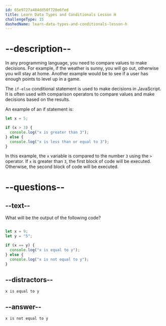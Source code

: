 ```yaml
---
id: 65e9727a484dd50f720e6fed
title: Learn Data Types and Conditionals Lesson H
challengeType: 15
dashedName: learn-data-types-and-conditionals-lesson-h
---
```

# --description--

In any programming language, you need to compare values to make decisions. For example, if the weather is sunny, you will go out, otherwise you will stay at home. Another example would be to see if a user has enough points to level up in a game.

The `if-else` conditional statement is used to make decisions in JavaScript. It is often used with comparison operators to compare values and make decisions based on the results.

An example of an if statement is:

```javascript
let x = 5;

if (x > 3) {
  console.log("x is greater than 3");
} else {
  console.log("x is less than or equal to 3");
}
```

In this example, the `x` variable is compared to the number `3` using the `>` operator. If `x` is greater than `3`, the first block of code will be executed. Otherwise, the second block of code will be executed.

# --questions--

## --text--

What will be the output of the following code?

```javascript

let x = 9;
let y = "5";

if (x == y) {
  console.log("x is equal to y");
} else {
  console.log("x is not equal to y");
}

```

## --distractors--

`x is equal to y`

## --answer--

`x is not equal to y`


